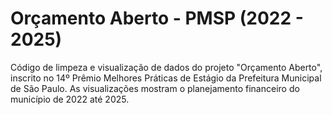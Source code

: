 # Orçamento Aberto - PMSP (2022 - 2025)
Código de limpeza e visualização de dados do projeto "Orçamento Aberto", inscrito no 14º Prêmio Melhores Práticas de Estágio da Prefeitura Municipal de São Paulo. As visualizações mostram o planejamento financeiro do município de 2022 até 2025.
